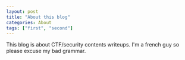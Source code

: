 ```yaml
---
layout: post
title: "About this blog"
categories: About
tags: ["first", "second"]
---
```

This blog is about CTF/security contents writeups.
I'm a french guy so please excuse my bad grammar.

